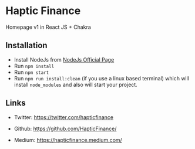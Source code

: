 # Haptic Finance

Homepage v1 in React JS + Chakra

## Installation

*   Install NodeJs from [NodeJs Official Page](https://nodejs.org/en/)
*   Run `npm install`
*   Run `npm start`
*   Run `npm run install:clean` (if you use a linux based terminal) which will install `node_modules` and also will start your project.

## Links

-   Twitter: <https://twitter.com/hapticfinance>

-   Github: <https://github.com/HapticFinance/>

-   Medium: <https://hapticfinance.medium.com/>
